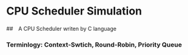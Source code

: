 # CPU Scheduler Simulation

##　A CPU Scheduler writen by C language

### Terminlogy: Context-Swtich, Round-Robin, Priority Queue
